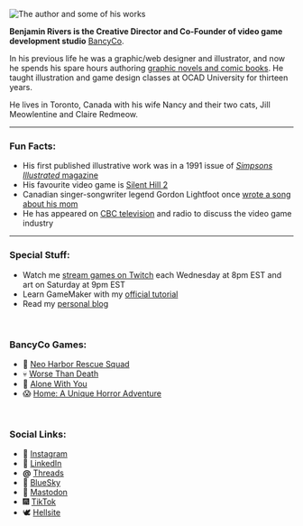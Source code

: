 ![The author and some of his works](https://blog.benjaminrivers.com/uploads/2024/blog-aboutme-image.jpg)

**Benjamin Rivers is the Creative Director and Co-Founder of video game development studio** [BancyCo](https://www.bancy.co/).

In his previous life he was a graphic/web designer and illustrator, and now he spends his spare hours authoring [graphic novels and comic books](https://blog.benjaminrivers.com/comics/). He taught illustration and game design classes at OCAD University for thirteen years.

He lives in Toronto, Canada with his wife Nancy and their two cats, Jill Meowlentine and Claire Redmeow.

---

### Fun Facts:
* His first published illustrative work was in a 1991 issue of [_Simpsons Illustrated_ magazine](https://images.comiccollectorlive.com/covers/4c6/4c676974-973f-4bd4-9c58-c4f4c4f4202e.jpg)
* His favourite video game is [Silent Hill 2](https://www.mobygames.com/game/5870/silent-hill-2/)
* Canadian singer-songwriter legend Gordon Lightfoot once [wrote a song about his mom](https://www.youtube.com/watch?v=TFcnZblqsXc&ab_channel=graidstin)
* He has appeared on [CBC television](https://www.youtube.com/watch?v=iLCIyujIS9E&ab_channel=CBCNews%3ATheNational) and radio to discuss the video game industry

---

### Special Stuff:
* Watch me [stream games on Twitch](https://www.twitch.tv/thebenjaminrivers) each Wednesday at 8pm EST and art on Saturday at 9pm EST
* Learn GameMaker with my [official tutorial](https://gamemaker.io/en/tutorials/little-town-gamemaker-tutorial)
* Read my [personal blog](https://blog.benjaminrivers.com/)

<br />

### BancyCo Games:
* 🐬 [Neo Harbor Rescue Squad](https://www.bancy.co/games/rescuesquad)
* 💀 [Worse Than Death](https://www.bancy.co/games/worsethandeath)
* 🚀 [Alone With You](https://www.bancy.co/games/alonewithyou)
* 😱 [Home: A Unique Horror Adventure](https://www.bancy.co/games/home)
 
<br />

### Social Links:
* 🌄 [Instagram](https://instagram.com/thebenjaminrivers)
* 🧳 [LinkedIn](https://www.linkedin.com/in/benjaminrivers/)
* **@** [Threads](https://www.threads.net/@thebenjaminrivers)
* 🦋 [BlueSky](https://bsky.app/profile/benjaminrivers.bsky.social)
* 🐘 [Mastodon](https://mas.to/@benjaminrivers)
* 🎆 [TikTok](https://tiktok.com/@thebenjaminrivers)
* 🕊️ [Hellsite](https://x.com/benjaminrivers)
